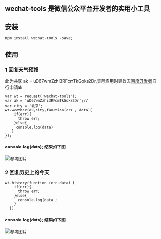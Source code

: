 ## wechat-tools 是微信公众平台开发者的实用小工具
## 安装
```
npm install wechat-tools -save;
```
## 使用
### 1 回复天气预报
此为共享 ak = uD67wmZzhi3RFcmTkGoks2Dr,实际应用时建议去[百度开发者](developer.baidu.com/map/index.php)自行申请ak

```
var wt = request('wechat-tools');
var ak = 'uD67wmZzhi3RFcmTkGoks2Dr';//
var city = '北京';
wt.weather(ak,city,function(err , data){
    if(err){
      throw err;
    }else{
     console.log(data);
   }
});
```
#### console.log(data); 结果如下图
![参考图片](http://netpi.github.io/resource/images/weather01.png)
### 2 回复历史上的今天
```
wt.history(function (err,data) {
    if(err){
      throw err;
    }else{
      console.log(data);
    }
  })
```
#### console.log(data); 结果如下图
![参考图片](http://netpi.github.io/resource/images/history01.png)